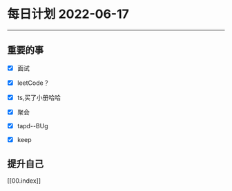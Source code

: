 #  每日计划 2022-06-17
---
## 重要的事
- [x]  面试
- [x]  leetCode？
- [x]  ts,买了小册哈哈
- [x] 聚会
- [x] tapd--BUg
- [x] keep



## 提升自己

  



[[00.index]]








